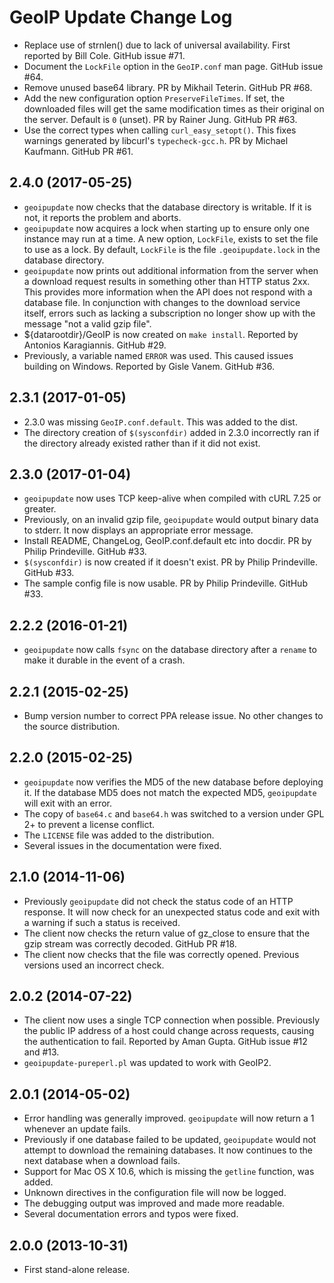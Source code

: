 GeoIP Update Change Log
=======================

* Replace use of strnlen() due to lack of universal availability. First
  reported by Bill Cole. GitHub issue #71.
* Document the `LockFile` option in the `GeoIP.conf` man page. GitHub
  issue #64.
* Remove unused base64 library. PR by Mikhail Teterin. GitHub PR #68.
* Add the new configuration option `PreserveFileTimes`. If set,
  the downloaded files will get the same modification times as
  their original on the server. Default is `0` (unset).
  PR by Rainer Jung. GitHub PR #63.
* Use the correct types when calling `curl_easy_setopt()`. This fixes
  warnings generated by libcurl's `typecheck-gcc.h`. PR by Michael
  Kaufmann. GitHub PR #61.

2.4.0 (2017-05-25)
------------------

* `geoipupdate` now checks that the database directory is writable. If it
  is not, it reports the problem and aborts.
* `geoipupdate` now acquires a lock when starting up to ensure only one
  instance may run at a time. A new option, `LockFile`, exists to set the
  file to use as a lock. By default, `LockFile` is the file
  `.geoipupdate.lock` in the database directory.
* `geoipupdate` now prints out additional information from the server when
  a download request results in something other than HTTP status 2xx. This
  provides more information when the API does not respond with a database
  file. In conjunction with changes to the download service itself, errors
  such as lacking a subscription no longer show up with the message "not a
  valid gzip file".
* ${datarootdir}/GeoIP is now created on `make install`. Reported by Antonios
  Karagiannis. GitHub #29.
* Previously, a variable named `ERROR` was used. This caused issues building
  on Windows. Reported by Gisle Vanem. GitHub #36.

2.3.1 (2017-01-05)
------------------

* 2.3.0 was missing `GeoIP.conf.default`. This was added to the dist.
* The directory creation of `$(sysconfdir)` added in 2.3.0 incorrectly ran if
  the directory already existed rather than if it did not exist.

2.3.0 (2017-01-04)
------------------

* `geoipupdate` now uses TCP keep-alive when compiled with cURL 7.25 or
  greater.
* Previously, on an invalid gzip file, `geoipupdate` would output binary data
  to stderr. It now displays an appropriate error message.
* Install README, ChangeLog, GeoIP.conf.default etc into docdir. PR by
  Philip Prindeville. GitHub #33.
* `$(sysconfdir)` is now created if it doesn't exist. PR by Philip
  Prindeville. GitHub #33.
* The sample config file is now usable. PR by Philip Prindeville. GitHub #33.

2.2.2 (2016-01-21)
------------------

* `geoipupdate` now calls `fsync` on the database directory after a `rename`
  to make it durable in the event of a crash.

2.2.1 (2015-02-25)
------------------

* Bump version number to correct PPA release issue. No other changes to the
  source distribution.

2.2.0 (2015-02-25)
------------------

* `geoipupdate` now verifies the MD5 of the new database before deploying it.
  If the database MD5 does not match the expected MD5, `geoipupdate` will
  exit with an error.
* The copy of `base64.c` and `base64.h` was switched to a version under GPL 2+
  to prevent a license conflict.
* The `LICENSE` file was added to the distribution.
* Several issues in the documentation were fixed.

2.1.0 (2014-11-06)
------------------

* Previously `geoipupdate` did not check the status code of an HTTP response.
  It will now check for an unexpected status code and exit with a warning if
  such a status is received.
* The client now checks the return value of gz_close to ensure that the gzip
  stream was correctly decoded. GitHub PR #18.
* The client now checks that the file was correctly opened. Previous versions
  used an incorrect check.

2.0.2 (2014-07-22)
------------------

* The client now uses a single TCP connection when possible. Previously the
  public IP address of a host could change across requests, causing the
  authentication to fail. Reported by Aman Gupta. GitHub issue #12 and #13.
* `geoipupdate-pureperl.pl` was updated to work with GeoIP2.

2.0.1 (2014-05-02)
------------------

* Error handling was generally improved. `geoipupdate` will now return a 1
  whenever an update fails.
* Previously if one database failed to be updated, `geoipupdate` would not
  attempt to download the remaining databases. It now continues to the next
  database when a download fails.
* Support for Mac OS X 10.6, which is missing the `getline` function, was
  added.
* Unknown directives in the configuration file will now be logged.
* The debugging output was improved and made more readable.
* Several documentation errors and typos were fixed.

2.0.0 (2013-10-31)
------------------

* First stand-alone release.
